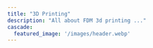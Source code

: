 ```yaml
---
title: "3D Printing"
description: "All about FDM 3d printing ..."
cascade:
  featured_image: '/images/header.webp'
---
```

